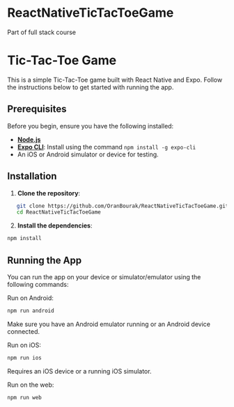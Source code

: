 # ReactNativeTicTacToeGame

Part of full stack course

# Tic-Tac-Toe Game

This is a simple Tic-Tac-Toe game built with React Native and Expo. Follow the instructions below to get started with running the app.

## Prerequisites

Before you begin, ensure you have the following installed:

- **[Node.js](https://nodejs.org/en/)**
- **[Expo CLI](https://expo.dev/tools#cli)**: Install using the command `npm install -g expo-cli`
- An iOS or Android simulator or device for testing.

## Installation

1. **Clone the repository**:

```bash
   git clone https://github.com/OranBourak/ReactNativeTicTacToeGame.git
   cd ReactNativeTicTacToeGame
```

2. **Install the dependencies**:

```bash
npm install
```

## Running the App

You can run the app on your device or simulator/emulator using the following commands:

Run on Android:

```bash
npm run android
```

Make sure you have an Android emulator running or an Android device connected.

Run on iOS:

```bash
npm run ios
```

Requires an iOS device or a running iOS simulator.

Run on the web:

```bash
npm run web
```
